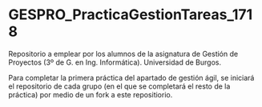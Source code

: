 # GESPRO_PracticaGestionTareas_1718

Repositorio a emplear por los alumnos de la asignatura de Gestión de Proyectos (3º de G. en Ing. Informática). Universidad de Burgos.

Para completar la primera práctica del apartado de gestión ágil, se iniciará el repositorio de cada grupo (en el que se completará el resto de la práctica) por medio de un fork a este repositiorio.

